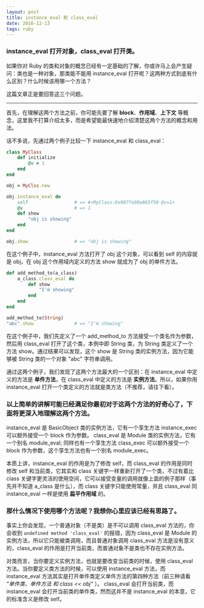 ```yaml
---
layout: post
title: instance_eval 和 class_eval
date: 2016-12-13
tags: ruby
---
```


### **instance_eval** 打开对象，**class_eval** 打开类。

如果你对 Ruby 的类和对象的概念已经有一定基础的了解，你或许马上会产生疑问：类也是一种对象，那类能不能用 instance_eval 打开呢？这两种方式到底有什么区别？什么时候该用哪一个方法？

这篇文章正是要回答这三个问题。

---

首先，在理解这两个方法之前，你可能先要了解 **block**、**作用域**、**上下文** 等概念，这里我不打算介绍太多，而是希望能最快速地介绍清楚这两个方法的概念和用法。

话不多说，先通过两个例子比较一下 instance_eval 和 class_eval：

```ruby
class MyClass
    def initialize
        @v = 1
    end
end

obj = MyClss.new

obj.instance_eval do
    self                 # => #<MyClass:0x007fa90a865f50 @v=1>
    @v                   # => 1
    def show
        "obj is showing"
    end
end

obj.show                 # => "obj is showing" 
```
在这个例子中，instance_eval 方法打开了 obj 这个对象，可以看到 self 的内容就是 obj，在 obj 这个作用域内定义的方法 show 就成为了 obj 的单件方法。

```ruby
def add_method_to(a_class)
    a_class.class_eval do
        def show
            "I'm showing"
        end
    end
end

add_method_to(String)
"abc".show               # => "I'm showing" 
```
在这个例子中，我们先定义了一个 add_method_to 方法接受一个类名作为参数，然后用 class_eval 打开了这个类，本例中即 String 类，为 String 类定义了一个方法 show。通过结果可以发现，这个 show 是 String 类的实例方法，因为它能够被 String 类的一个对象 "abc" 字符串调用。

通过这两个例子，我们发现了这两个方法最大的一个区别：在 instance_eval 中定义的方法是 **单件方法**，在 class_eval 中定义的方法是 **实例方法**。所以，如果你用 instance_eval 打开一个类定义的方法就是类方法（不推荐，请往下看）。

### 以上简单的讲解可能已经满足你最初对于这两个方法的好奇心了，下面将更深入地理解这两个方法。

instance_eval 是 BasicObject 类的实例方法，它有一个孪生方法 instance_exec 可以额外接受一个 block 作为参数。
class_eval 是 Module 类的实例方法，它有一个别名 module_eval; 同样也有一个孪生方法 class_exec 可以额外接受一个 block 作为参数，这个孪生方法也有一个别名 module_exec。

本质上讲，instance_eval 的作用是为了修改 self，而 class_eval 的作用是同时修改 self 和当前类，它其实和 class 关键字一样重新打开了一个类，不过有着比 class 关键字更灵活的使用空间，它可以接受变量的调用就像上面的例子那样（事先并不知道 a_class 是什么），而 class 关键字只能使用常量，并且 class_eval 同 instance_eval 一样是使用 **扁平作用域** 的。

### 那什么情况下使用哪个方法呢？我想你心里应该已经有思路了。

事实上你会发现，一个普通对象（不是类）是不可以调用 class_eval 方法的，你会收到 `undefined method 'class_eval'` 的报错，因为 class_eval 是 Module 的实例方法，所以它只能被类调用，而且普通对象调用 class_eval 方法是没有意义的，class_eval 的作用是打开当前类，而普通对象不是类也不存在实例方法。

对类而言，当你要定义实例方法，也就是要改变当前类的时候，使用 class_eval 方法。当你要定义类方法的时候，可以使用 instance_eval 方法，而 instance_eval 方法其实是打开单件类定义单件方法的第四种方法（前三种请看 *"单件类、单件方法 和 class << obj"* ）。
class_eval 会打开当前类，而 instance_eval 会打开当前类的单件类，然而这并不是 instance_eval 的本意，它的标准含义是修改 self。